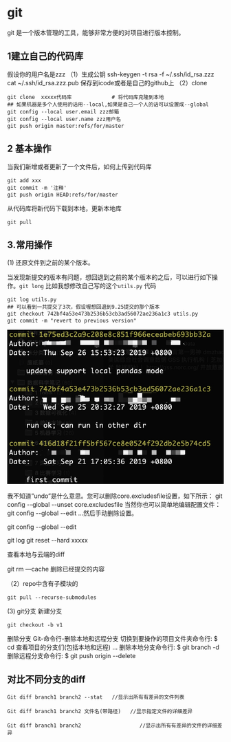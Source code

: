 # git

git 是一个版本管理的工具，能够非常方便的对项目进行版本控制。

## 1建立自己的代码库

假设你的用户名是zzz
（1）生成公钥
ssh-keygen -t rsa -f ~/.ssh/id_rsa.zzz
cat ~/.ssh/id_rsa.zzz.pub 保存到icode或者是自己的github上
（2）clone

```
git clone  xxxxx代码库             # 将代码库克隆到本地
## 如果机器是多个人使用的话用--local,如果是自己一个人的话可以设置成--global
git config --local user.email zzz邮箱
git config --local user.name zzz用户名
git push origin master:refs/for/master
```

## 2 基本操作

当我们新增或者更新了一个文件后，如何上传到代码库
```
git add xxx
git commit -m '注释'
git push origin HEAD:refs/for/master
```
从代码库将新代码下载到本地，更新本地库

```
git pull
```
## 3.常用操作

(1) 还原文件到之前的某个版本。

当发现新提交的版本有问题，想回退到之前的某个版本的之后，可以进行如下操作。`git long`
比如我想修改自己写的这个`utils.py` 代码

```
git log utils.py
## 可以看到一共提交了3次，假设喔想回退到9.25提交的那个版本
git checkout 742bf4a53e473b2536b53cb3ad56072ae236a1c3 utils.py 
git commit -m "revert to previous version"
```
![](media/15637037678160/15699932802240.jpg)




我不知道”undo”是什么意思。您可以删除core.excludesfile设置，如下所示：
git config --global --unset core.excludesfile
当然你也可以简单地编辑配置文件：
git config --global --edit
…然后手动删除设置。

git config --global --edit



git log
git reset --hard xxxxx


查看本地与云端的diff

git rm —cache  删除已经提交的内容


（2）repo中含有子模块的
```
git pull --recurse-submodules
```

(3) git分支
新建分支
```
git checkout -b v1
```
删除分支
Git-命令行-删除本地和远程分支
切换到要操作的项目文件夹命令行: $ cd <ProjectPath>
查看项目的分支们(包括本地和远程) ...
删除本地分支命令行: $ git branch -d <BranchName>
删除远程分支命令行: $ git push origin --delete <BranchName>



## 对比不同分支的diff

```
Git diff branch1 branch2 --stat   //显示出所有有差异的文件列表

Git diff branch1 branch2 文件名(带路径)   //显示指定文件的详细差异

Git diff branch1 branch2                   //显示出所有有差异的文件的详细差异
```